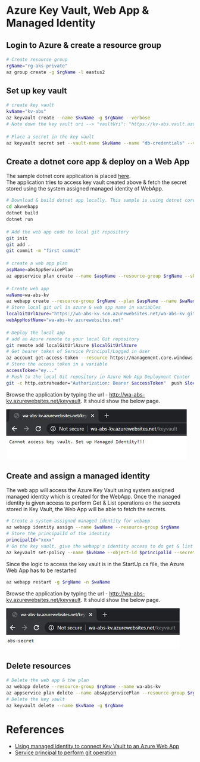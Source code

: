 # Azure Key Vault, Web App & Managed Identity

## Login to Azure & create a resource group
```bash
# Create resource group
rgName="rg-aks-private"
az group create -g $rgName -l eastus2
```
## Set up key vault
```bash
# create key vault
kvName="kv-abs"
az keyvault create --name $kvName -g $rgName --verbose
# Note down the key vault uri --> "vaultUri": "https://kv-abs.vault.azure.net/"

# Place a secret in the key vault
az keyvault secret set --vault-name $kvName --name "db-credentials" --value "abs-secret"
```

## Create a dotnet core app & deploy on a Web App
The sample dotnet core application is placed [here](\src).  
The application tries to access key vault created above & fetch the secret stored using the system assigned managed identity of WebApp. 
```bash
# Download & build dotnet app locally. This sample is using dotnet core version 3.1.300
cd akvwebapp
dotnet build
dotnet run

# Add the web app code to local git repository
git init
git add .
git commit -m "first commit"

# create a web app plan
aspName=absAppServicePlan
az appservice plan create --name $aspName --resource-group $rgName --sku FREE

# Create web app
waName=wa-abs-kv
az webapp create --resource-group $rgName --plan $aspName --name $waName --deployment-local-git
# Store local git url in azure & web app name in variables 
localGitUrlAzure="https://wa-abs-kv.scm.azurewebsites.net/wa-abs-kv.git"
webAppHostName="wa-abs-kv.azurewebsites.net"

# Deploy the local app
# add an Azure remote to your local Git repository
git remote add localGitUrlAzure $localGitUrlAzure
# Get bearer token of Service Principal/Logged in User
az account get-access-token --resource https://management.core.windows.net/
# Store the access token in a variable
accessToken="ey..."
# Push to the local Git repository in Azure Web App Deployment Center
git -c http.extraheader="Authorization: Bearer $accessToken"  push $localGitUrlAzure master
```

Browse the application by typing the url - http://wa-abs-kv.azurewebsites.net/keyvault. It should show the below page.

![Alt text](\images\mi-no-access-keyvault.jpg)

## Create and assign a managed identity
The web app will access the Azure Key Vault using system assigned managed identity which is created for the WebApp. Once the managed identity is given access to perform Get & List operations on the secrets stored in Key Vault, the Web App will be able to fetch the secrets.
```bash
# Create a system-assigned managed identity for webapp
az webapp identity assign --name $waName --resource-group $rgName
# Store the principalId of the identity
principalId="xxxx"
# On the key vault, give the webapp's identity access to do get & list operations
az keyvault set-policy --name $kvName --object-id $principalId --secret-permissions get list
```

Since the logic to access the key vault is in the StartUp.cs file, the Azure Web App has to be restarted
```bash
az webapp restart -g $rgName -n $waName
```
Browse the application by typing the url - http://wa-abs-kv.azurewebsites.net/keyvault. It should show the below page.

![Alt text](\images\mi-access-keyvault.jpg)

## Delete resources
```bash
# Delete the web app & the plan
az webapp delete --resource-group $rgName --name wa-abs-kv
az appservice plan delete --name absAppServicePlan --resource-group $rgName --yes
# Delete the key vault
az keyvault delete --name $kvName -g $rgName
```

# References
* [Using managed identity to connect Key Vault to an Azure Web App](https://docs.microsoft.com/en-us/azure/key-vault/general/tutorial-net-create-vault-azure-web-app)
* [Service principal to perform git operation](https://github.com/projectkudu/kudu/wiki/Using-Service-Principal-to-perform-git-operation)